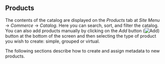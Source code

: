 ## Products

The contents of the catalog are displayed on the *Products* tab at *Site Menu*
&rarr; *Commerce* &rarr; *Catalog*. Here you can search, sort, and filter the
catalog. You can also add products manually by clicking on the *Add* button
(![Add](../../../images/icon-add.png)) button at the bottom of the screen and
then selecting the type of product you wish to create: simple, grouped or
virtual.

The following sections describe how to create and assign metadata to new
products.


